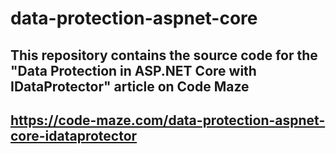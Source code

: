 # data-protection-aspnet-core
## This repository contains the source code for the "Data Protection in ASP.NET Core with IDataProtector" article on Code Maze
## https://code-maze.com/data-protection-aspnet-core-idataprotector